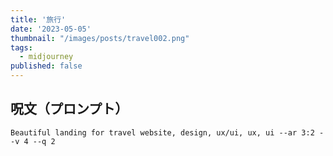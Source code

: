 ```yaml
---
title: '旅行'
date: '2023-05-05'
thumbnail: "/images/posts/travel002.png"
tags:
  - midjourney
published: false
---
```


## 呪文（プロンプト）
```
Beautiful landing for travel website, design, ux/ui, ux, ui --ar 3:2 --v 4 --q 2
```